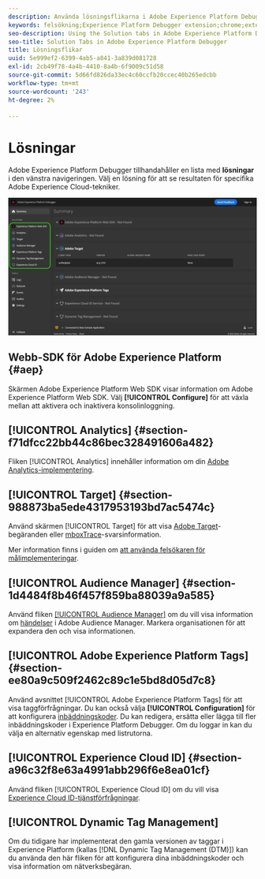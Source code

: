 ```yaml
---
description: Använda lösningsflikarna i Adobe Experience Platform Debugger
keywords: felsökning;Experience Platform Debugger extension;chrome;extension;summary;clear;requests;solutions;solution;information;analytics;target;målgruppshanterare;media optimizer;amo;id service
seo-description: Using the Solution tabs in Adobe Experience Platform Debugger
seo-title: Solution Tabs in Adobe Experience Platform Debugger
title: Lösningsflikar
uuid: 5e999ef2-6399-4ab5-a841-3a839d081728
exl-id: 2cb49f78-4a4b-4410-8a4b-6f9009c51d58
source-git-commit: 5d66fd826da33ec4c60ccfb20ccec40b265edcbb
workflow-type: tm+mt
source-wordcount: '243'
ht-degree: 2%

---
```


# Lösningar

Adobe Experience Platform Debugger tillhandahåller en lista med **lösningar** i den vänstra navigeringen. Välj en lösning för att se resultaten för specifika Adobe Experience Cloud-tekniker.

![Listan över tillgängliga lösningar som visas i felsökningsgränssnittet](../images/solutions/overview/left-nav.png)

## Webb-SDK för Adobe Experience Platform {#aep}

Skärmen Adobe Experience Platform Web SDK visar information om Adobe Experience Platform Web SDK. Välj **[!UICONTROL Configure]** för att växla mellan att aktivera och inaktivera konsolinloggning.

## [!UICONTROL Analytics] {#section-f71dfcc22bb44c86bec328491606a482}

Fliken [!UICONTROL Analytics] innehåller information om din [Adobe Analytics-implementering](https://experienceleague.adobe.com/docs/analytics/implementation/home.html?lang=sv-SE).

## [!UICONTROL Target] {#section-988873ba5ede4317953193bd7ac5474c}

Använd skärmen [!UICONTROL Target] för att visa [Adobe Target](https://experienceleague.adobe.com/docs/target/using/target-home.html?lang=sv-SE)-begäranden eller [mboxTrace](https://experienceleague.adobe.com/docs/target/using/activities/troubleshoot-activities/content-trouble.html?lang=sv-SE#section_256FCF7C14BB435BA2C68049EF0BA99E)-svarsinformation.

Mer information finns i guiden om [att använda felsökaren för målimplementeringar](./target.md).

## [!UICONTROL Audience Manager] {#section-1d4484f8b46f457f859ba88039a9a585}

Använd fliken [[!UICONTROL Audience Manager]](https://experienceleague.adobe.com/docs/audience-manager/user-guide/aam-home.html?lang=sv-SE) om du vill visa information om [händelser](https://experienceleague.adobe.com/docs/audience-manager/user-guide/api-and-sdk-code/dcs/dcs-event-calls/dcs-event-calls.html?lang=sv-SE) i Adobe Audience Manager. Markera organisationen för att expandera den och visa informationen.

## [!UICONTROL Adobe Experience Platform Tags] {#section-ee80a9c509f2462c89c1e5bd8d05d7c8}

Använd avsnittet [!UICONTROL Adobe Experience Platform Tags] för att visa taggförfrågningar. Du kan också välja **[!UICONTROL Configuration]** för att konfigurera [inbäddningskoder](../../tags/ui/publishing/environments.md#embed-code). Du kan redigera, ersätta eller lägga till fler inbäddningskoder i Experience Platform Debugger. Om du loggar in kan du välja en alternativ egenskap med listrutorna.

## [!UICONTROL Experience Cloud ID] {#section-a96c32f8e63a4991abb296f6e8ea01cf}

Använd fliken [!UICONTROL Experience Cloud ID] om du vill visa [Experience Cloud ID-tjänstförfrågningar](https://experienceleague.adobe.com/docs/id-service/using/home.html?lang=sv-SE).

## [!UICONTROL Dynamic Tag Management]

Om du tidigare har implementerat den gamla versionen av taggar i Experience Platform (kallas [!DNL Dynamic Tag Management (DTM)]) kan du använda den här fliken för att konfigurera dina inbäddningskoder och visa information om nätverksbegäran.
